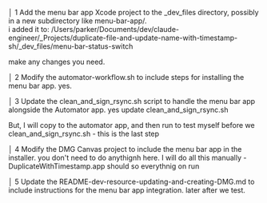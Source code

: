│  1 Add the menu bar app Xcode project to the _dev_files directory, possibly in a new subdirectory like menu-bar-app/.           
i added it to: /Users/parker/Documents/dev/claude-engineer/_Projects/duplicate-file-and-update-name-with-timestamp-sh/_dev_files/menu-bar-status-switch

make any changes you need.

│  2 Modify the automator-workflow.sh to include steps for installing the menu bar app.                                            yes. 

│  3 Update the clean_and_sign_rsync.sh script to handle the menu bar app alongside the Automator app.                          yes update  clean_and_sign_rsync.sh

But, I will copy to the automator app, and then run to test myself before we clean_and_sign_rsync.sh - this is the last step


│  4 Modify the DMG Canvas project to include the menu bar app in the installer.                                                   you don't need to do anythignh here. I will do all this manually - DuplicateWithTimestamp.app should so everythnig on run

│  5 Update the README-dev-resource-updating-and-creating-DMG.md to include instructions for the menu bar app integration. 
later after we test.
